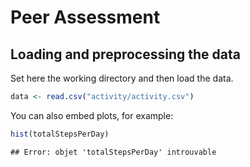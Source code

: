 Peer Assessment
========================================================

## Loading and preprocessing the data

Set here the working directory and then load the data.


```r
data <- read.csv("activity/activity.csv")
```


You can also embed plots, for example:


```r
hist(totalStepsPerDay)
```

```
## Error: objet 'totalStepsPerDay' introuvable
```


